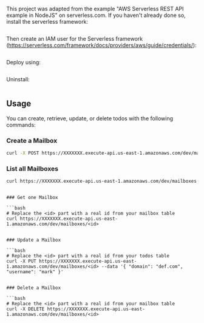 This project was adapted from the example "AWS Serverless REST API example in NodeJS" on serverless.com. If you haven't already done so, install the serverless framework:
```npm install -g serverless
```

Then create an IAM user for the Serverless framework (https://serverless.com/framework/docs/providers/aws/guide/credentials/):
```serverless config credentials --provider aws --key <KEY_ID> --secret <SECRET>
```

Deploy using:
```serverless deploy --region us-west-2
```

Uninstall:
```serverless remove --region us-west-2
```

## Usage

You can create, retrieve, update, or delete todos with the following commands:

### Create a Mailbox

```bash
curl -X POST https://XXXXXXX.execute-api.us-east-1.amazonaws.com/dev/mailboxes --data '{ "domain": "abc.com", "username": "Jason" }'
```

### List all Mailboxes

```bash
curl https://XXXXXXX.execute-api.us-east-1.amazonaws.com/dev/mailboxes
```
```

### Get one Mailbox

```bash
# Replace the <id> part with a real id from your mailbox table
curl https://XXXXXXX.execute-api.us-east-1.amazonaws.com/dev/mailboxes/<id>
```
```

### Update a Mailbox

```bash
# Replace the <id> part with a real id from your todos table
curl -X PUT https://XXXXXXX.execute-api.us-east-1.amazonaws.com/dev/mailboxes/<id> --data '{ "domain": "def.com", "username": "mark" }'
```
```

### Delete a Mailbox

```bash
# Replace the <id> part with a real id from your mailbox table
curl -X DELETE https://XXXXXXX.execute-api.us-east-1.amazonaws.com/dev/mailboxes/<id>
```

